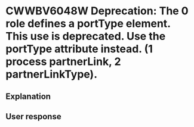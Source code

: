 # CWWBV6048W Deprecation: The 0 role defines a portType element. This use is deprecated. Use the portType attribute instead. (1 process partnerLink, 2 partnerLinkType).

## Explanation

## User response